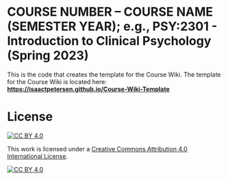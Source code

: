 # COURSE NUMBER – COURSE NAME (SEMESTER YEAR); e.g., PSY:2301 - Introduction to Clinical Psychology (Spring 2023)

This is the code that creates the template for the Course Wiki.
The template for the Course Wiki is located here: **https://isaactpetersen.github.io/Course-Wiki-Template**

# License

[![CC BY 4.0][cc-by-shield]][cc-by]

This work is licensed under a
[Creative Commons Attribution 4.0 International License][cc-by].

[![CC BY 4.0][cc-by-image]][cc-by]

[cc-by]: https://creativecommons.org/licenses/by/4.0/
[cc-by-image]: https://i.creativecommons.org/l/by/4.0/88x31.png
[cc-by-shield]: https://img.shields.io/badge/License-CC%20BY%204.0-lightgrey.svg
